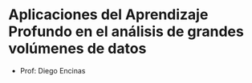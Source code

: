 # Aplicaciones del Aprendizaje Profundo en el análisis de grandes volúmenes de datos

* Prof: Diego Encinas
